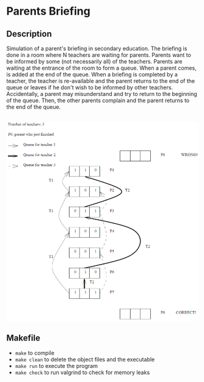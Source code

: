 # Parents Briefing

## Description
Simulation of a parent's briefing in secondary education. 
The briefing is done in a room where N teachers are waiting for parents. 
Parents want to be informed by some (not necessarily all) of the teachers. 
Parents are waiting at the entrance of the room to form a queue.
When a parent comes, is added at the end of the queue.
When a briefing is completed by a teacher, the teacher is re-available and the parent returns to the end of the queue or 
leaves if he don't wish to be informed by other teachers.
Accidentally, a parent may misunderstand and try to return to the beginning of the queue.
Then, the other parents complain and the parent returns to the end of the queue.
<br/> <br/>

![Briefing](https://github.com/patschris/ParentsBriefing/blob/master/Briefing.PNG)

## Makefile
 - `make` to compile
 - `make clean` to delete the object files and the executable
 - `make run` to execute the program
 - `make check` to run valgrind to check for memory leaks
